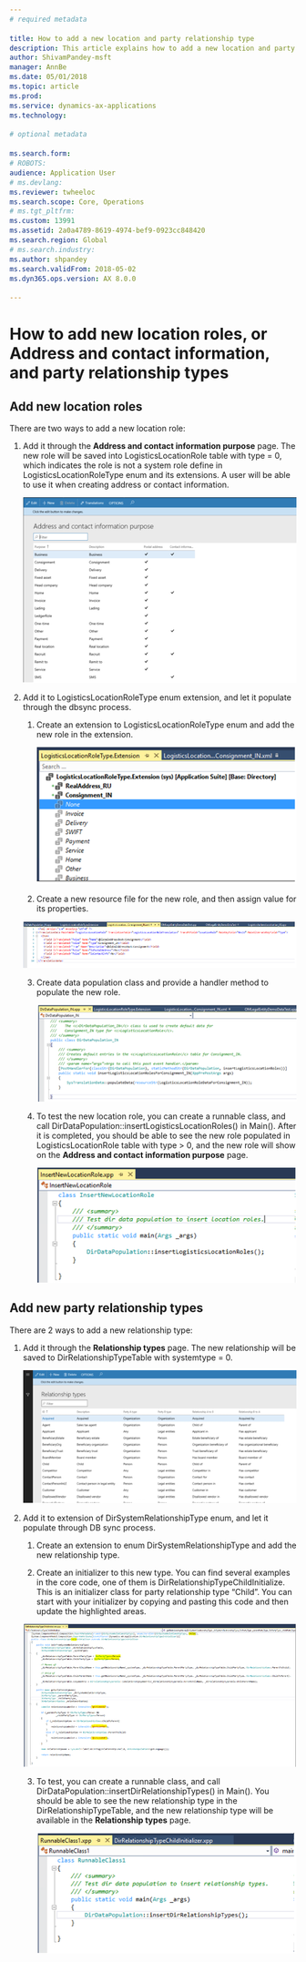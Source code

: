 ```yaml
---
# required metadata

title: How to add a new location and party relationship type
description: This article explains how to add a new location and party relationship type.
author: ShivamPandey-msft
manager: AnnBe
ms.date: 05/01/2018
ms.topic: article
ms.prod: 
ms.service: dynamics-ax-applications
ms.technology: 

# optional metadata

ms.search.form: 
# ROBOTS: 
audience: Application User
# ms.devlang: 
ms.reviewer: twheeloc
ms.search.scope: Core, Operations
# ms.tgt_pltfrm: 
ms.custom: 13991
ms.assetid: 2a0a4789-8619-4974-bef9-0923cc848420
ms.search.region: Global
# ms.search.industry: 
ms.author: shpandey
ms.search.validFrom: 2018-05-02
ms.dyn365.ops.version: AX 8.0.0

---
```


# How to add new location roles, or Address and contact information, and party relationship types 

## Add new location roles 

There are two ways to add a new location role:

1.  Add it through the **Address and contact information purpose** page. The new role will be saved into LogisticsLocationRole table with type = 0, which indicates the role is not a system role define in LogisticsLocationRoleType enum and its extensions. A user will be able to use it when creating address or contact information.

    ![Address and content information purpose](media/Address-Contact.PNG)

2.  Add it to LogisticsLocationRoleType enum extension, and let it populate through the dbsync process.

    1.  Create an extension to LogisticsLocationRoleType enum and add the new role in the extension. 
  
        ![LogisticsLocationRoleType](media/Logistics.PNG)

    2. Create a new resource file for the new role, and then assign value for its properties.
     
     ![New resource file](media/Resource.PNG)
        
    3.  Create data population class and provide a handler method to populate the new role. 

        ![Data population](media/Dirdata.PNG)

    4.  To test the new location role, you can create a runnable class, and call DirDataPopulation::insertLogisticsLocationRoles() in Main(). After it is completed, you should be able to see the new role populated in LogisticsLocationRole table with type \> 0, and the new role will show on the **Address and contact information purpose** page.

        ![Insert New Location](media/InsertNewLocation.PNG)

## Add new party relationship types 

There are 2 ways to add a new relationship type:

1.  Add it through the **Relationship types** page. The new relationship will be saved to DirRelationshipTypeTable with systemtype = 0.

    ![Relationship types](media/Relationship.PNG)

2.  Add it to extension of DirSystemRelationshipType enum, and let it populate through DB sync process.

    1.  Create an extension to enum DirSystemRelationshipType and add the new relationship type.

    2. Create an initializer to this new type. You can find several examples in the core code, one of them is  DirRelationshipTypeChildInitialize. This is an initializer class for party relationship type “Child”. You can start with your initializer by copying and pasting this code and then update the highlighted areas.
    
    ![DirRelationshipChild](media/DirRelationship.PNG)

    3.  To test, you can create a runnable class, and call DirDataPopulation::insertDirRelationshipTypes() in Main(). You should be able to see the new relationship type in the DirRelationshipTypeTable, and the new relationship type will be available in the **Relationship types** page.

        ![Runnable class](media/Runnable.PNG)
